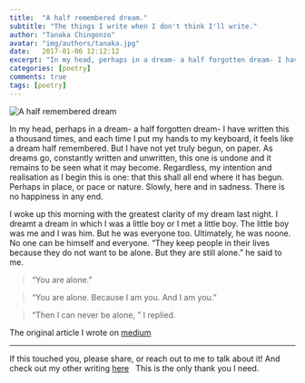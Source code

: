 ```yaml
---
title:  "A half remembered dream."
subtitle: "The things I write when I don't think I'll write."
author: "Tanaka Chingonzo"
avatar: "img/authors/tanaka.jpg"
date:   2017-01-06 12:12:12
excerpt: "In my head, perhaps in a dream- a half forgotten dream- I have written this a thousand times, and each time I put my hands to my keyboard, it feels like a dream half remembered. But I have not yet truly begun, on paper."
categories: [poetry]
comments: true
tags: [poetry]
---
```

![A half remembered dream](https://cdn-images-1.medium.com/max/1000/1*yzLKhC_fQRcvfhRitsxQoA.jpeg)

In my head, perhaps in a dream- a half forgotten dream- I have written this a thousand times, and each time I put my hands to my keyboard, it feels like a dream half remembered. But I have not yet truly begun, on paper.
As dreams go, constantly written and unwritten, this one is undone and it remains to be seen what it may become. Regardless, my intention and realisation as I begin this is one: that this shall all end where it has begun. Perhaps in place, or pace or nature. Slowly, here and in sadness. There is no happiness in any end.

I woke up this morning with the greatest clarity of my dream last night. I dreamt a dream in which I was a little boy or I met a little boy. The little boy was me and I was him. But he was everyone too. Ultimately, he was noone. No one can be himself and everyone.
“They keep people in their lives because they do not want to be alone. But they are still alone.” he said to me.

>“You are alone.”

>“You are alone. Because I am you. And I am you.”

>“Then I can never be alone, ” I replied.



The original article I wrote on [medium](https://medium.com/erudite/a-half-remembered-dream-9484eaed9de6)




---

If this touched you, please share, or reach out to me to talk about it! And check out my other writing [here](http://medium.com/@tanakachingonzo)
 
This is the only thank you I need.
